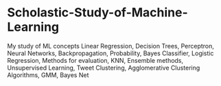 # Scholastic-Study-of-Machine-Learning
My study of ML concepts Linear Regression, Decision Trees, Perceptron, Neural Networks, Backpropagation, Probability, Bayes Classifier, Logistic Regression, Methods for evaluation, KNN, Ensemble methods, Unsupervised Learning, Tweet Clustering, Agglomerative Clustering Algorithms, GMM, Bayes Net

